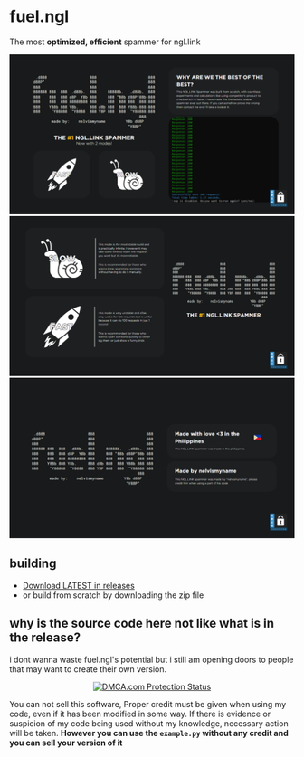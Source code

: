 # fuel.ngl
The most **optimized, efficient** spammer for ngl.link

![banner](https://raw.githubusercontent.com/nelvismyname/fuel.ngl/refs/heads/main/assets/banner.png)
![banner2](https://raw.githubusercontent.com/nelvismyname/fuel.ngl/refs/heads/main/assets/banner2.png)
![banner3](https://raw.githubusercontent.com/nelvismyname/fuel.ngl/refs/heads/main/assets/banner3.png)

## building
* [Download LATEST in releases](https://github.com/nelvismyname/fuel.ngl/releases/)
* or build from scratch by downloading the zip file

## why is the source code here not like what is in the release?
i dont wanna waste fuel.ngl's potential but i still am opening doors to people that may want to create their own version.

<p align="center"><a href="//www.dmca.com/Protection/Status.aspx?ID=ab0cbb62-cdc7-4365-ac2a-2dd6c6ca9375" title="DMCA.com Protection Status" class="dmca-badge"> <img src ="https://images.dmca.com/Badges/dmca-badge-w250-2x1-03.png?ID=ab0cbb62-cdc7-4365-ac2a-2dd6c6ca9375"  alt="DMCA.com Protection Status" /></a></p align="center">

You can not sell this software, Proper credit must be given when using my code, even if it has been modified in some way. If there is evidence or suspicion of my code being used without my knowledge, necessary action will be taken. **However you can use the `example.py` without any credit and you can sell your version of it**
